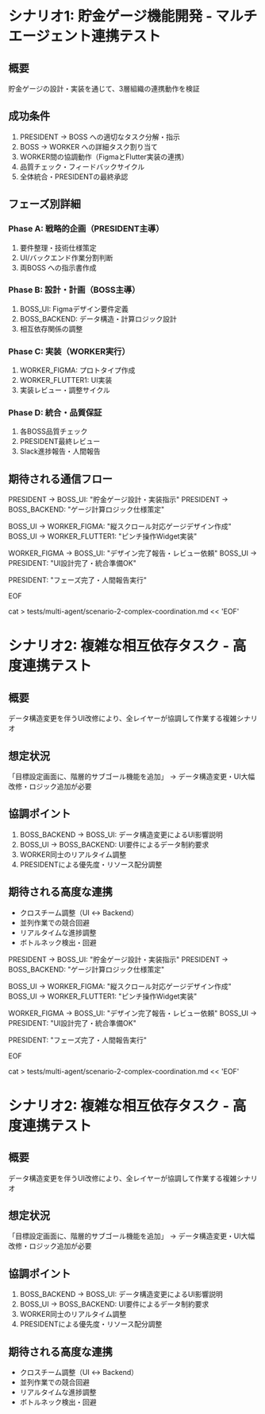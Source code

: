 # シナリオ1: 貯金ゲージ機能開発 - マルチエージェント連携テスト

## 概要
貯金ゲージの設計・実装を通じて、3層組織の連携動作を検証

## 成功条件
1. PRESIDENT → BOSS への適切なタスク分解・指示
2. BOSS → WORKER への詳細タスク割り当て
3. WORKER間の協調動作（FigmaとFlutter実装の連携）
4. 品質チェック・フィードバックサイクル
5. 全体統合・PRESIDENTの最終承認

## フェーズ別詳細

### Phase A: 戦略的企画（PRESIDENT主導）
1. 要件整理・技術仕様策定
2. UI/バックエンド作業分割判断
3. 両BOSS への指示書作成

### Phase B: 設計・計画（BOSS主導）
1. BOSS_UI: Figmaデザイン要件定義
2. BOSS_BACKEND: データ構造・計算ロジック設計
3. 相互依存関係の調整

### Phase C: 実装（WORKER実行）
1. WORKER_FIGMA: プロトタイプ作成
2. WORKER_FLUTTER1: UI実装
3. 実装レビュー・調整サイクル

### Phase D: 統合・品質保証
1. 各BOSS品質チェック
2. PRESIDENT最終レビュー
3. Slack進捗報告・人間報告

## 期待される通信フロー
PRESIDENT → BOSS_UI: "貯金ゲージ設計・実装指示" PRESIDENT → BOSS_BACKEND: "ゲージ計算ロジック仕様策定"

BOSS_UI → WORKER_FIGMA: "縦スクロール対応ゲージデザイン作成" BOSS_UI → WORKER_FLUTTER1: "ピンチ操作Widget実装"

WORKER_FIGMA → BOSS_UI: "デザイン完了報告・レビュー依頼" BOSS_UI → PRESIDENT: "UI設計完了・統合準備OK"

PRESIDENT: "フェーズ完了・人間報告実行"

EOF

cat > tests/multi-agent/scenario-2-complex-coordination.md << 'EOF'
# シナリオ2: 複雑な相互依存タスク - 高度連携テスト

## 概要
データ構造変更を伴うUI改修により、全レイヤーが協調して作業する複雑シナリオ

## 想定状況
「目標設定画面に、階層的サブゴール機能を追加」
→ データ構造変更・UI大幅改修・ロジック追加が必要

## 協調ポイント
1. BOSS_BACKEND → BOSS_UI: データ構造変更によるUI影響説明
2. BOSS_UI → BOSS_BACKEND: UI要件によるデータ制約要求
3. WORKER同士のリアルタイム調整
4. PRESIDENTによる優先度・リソース配分調整

## 期待される高度な連携
- クロスチーム調整（UI ↔ Backend）
- 並列作業での競合回避
- リアルタイムな進捗調整
- ボトルネック検出・回避

PRESIDENT → BOSS_UI: "貯金ゲージ設計・実装指示" PRESIDENT → BOSS_BACKEND: "ゲージ計算ロジック仕様策定"

BOSS_UI → WORKER_FIGMA: "縦スクロール対応ゲージデザイン作成" BOSS_UI → WORKER_FLUTTER1: "ピンチ操作Widget実装"

WORKER_FIGMA → BOSS_UI: "デザイン完了報告・レビュー依頼" BOSS_UI → PRESIDENT: "UI設計完了・統合準備OK"

PRESIDENT: "フェーズ完了・人間報告実行"

EOF

cat > tests/multi-agent/scenario-2-complex-coordination.md << 'EOF'
# シナリオ2: 複雑な相互依存タスク - 高度連携テスト

## 概要
データ構造変更を伴うUI改修により、全レイヤーが協調して作業する複雑シナリオ

## 想定状況
「目標設定画面に、階層的サブゴール機能を追加」
→ データ構造変更・UI大幅改修・ロジック追加が必要

## 協調ポイント
1. BOSS_BACKEND → BOSS_UI: データ構造変更によるUI影響説明
2. BOSS_UI → BOSS_BACKEND: UI要件によるデータ制約要求
3. WORKER同士のリアルタイム調整
4. PRESIDENTによる優先度・リソース配分調整

## 期待される高度な連携
- クロスチーム調整（UI ↔ Backend）
- 並列作業での競合回避
- リアルタイムな進捗調整
- ボトルネック検出・回避

